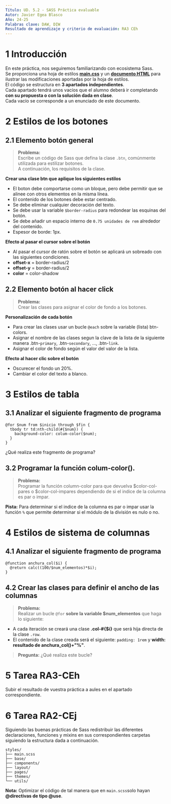 ```yaml
---
Título: UD. 5.2 - SASS Práctica evaluable 
Autor: Javier Egea Blasco
Año: 24-25
Palabras clave: DAW, DIW
Resultado de aprendizaje y criterio de evaluación: RA3 CEh 
---
```



# 1 Introducción
En este práctica, nos seguiremos familiarizando con ecosistema Sass.  
Se proporciona una hoja de estilos <a href="https://github.com/javieregeablasco/DAW/blob/main/DIW/UT.%205%20-%20SASS/Pr%C3%A1ctica/main.scss">**main.css**</a> y un <a href="https://github.com/javieregeablasco/DAW/blob/main/DIW/UT.%205%20-%20SASS/Pr%C3%A1ctica/index.html">**documento HTML**</a> para ilustrar las modificaciones aportadas por la hoja de estilos.  
El código se estructura en **3 apartados independientes**.  
Cada apartado tendrá unos vacíos que el alumno deberá ir completando **con su propuesta o con la solución dada en clase**.  
Cada vacío se corresponde a un enunciado de este documento.  

# 2 Estilos de los botones 
## 2.1 Elemento botón general
>**Problema:**  
Escribe un código de Sass que defina la clase `.btn`, comúnmente utilizada para estilizar botones.  
A continuación, los requisitos de la clase.

**Crear una clase btn que aplique los siguientes estilos**
- El boton debe comportarse como un bloque, pero debe permitir que se alinee con otros elementos en la misma línea.
- El contenido de los botones debe estar centrado.
- Se debe eliminar cualquier decoración del texto.
- Se debe usar la variable `$border-radius` para redondear las esquinas del botón.
- Se debe añadir un espacio interno de `0.75 unidades de rem` alrededor del contenido.
- Espesor de borde: 1px.

**Efecto al pasar el cursor sobre el botón**  
- Al pasar el cursor de ratón sobre el botón se aplicará un sobreado con las siguientes condiciones.
- **offset-x** = border-radius/2
- **offset-y** = border-radius/2
- **color** = color-shadow

## 2.2 Elemento botón al hacer click
>**Problema:**  
Crear las clases para asignar el color de fondo a los botones.  

**Personalización de cada botón**
- Para crear las clases usar un bucle `@each` sobre la variable (lista) btn-colors.
- Asignar el nombre de las clases segun la clave de la lista de la siguiente manera .btn-`primary`, .btn-`secondary`, ..., .btn-`link`.
- Asignar el color de fondo según el valor del valor de la lista.  

**Efecto al hacer clic sobre el botón**   
- Oscurecer el fondo un 20%.
- Cambiar el color del texto a blanco.

# 3 Estilos de tabla
## 3.1 Analizar el siguiente fragmento de programa
```
@for $num from $inicio through $fin {
  tbody tr td:nth-child(#{$num}) {
    background-color: colum-color($num);
  }
}
```
¿Qué realiza este fragmento de programa?
## 3.2 Programar la función colum-color().
>**Problema:**  
Programar la función column-color para que devuelva $color-col-pares o  $color-col-impares dependiendo de si el indice de la columna es par o impar.  

**Pista:** Para determinar si el indice de la columna es par o impar usar la función `%` que permite determinar si el módulo de la división es nulo o no.

# 4 Estilos de sistema de columnas 
## 4.1 Analizar el siguiente fragmento de programa
```
@function anchura_col($i) {
  @return calc((100/$num_elementos)*$i); 
}
```

## 4.2 Crear las clases para definir el ancho de las columnas
>**Problema:**  
Realizar un bucle `@for` **sobre la variable $num_elementos** que haga lo siguiente:  
 - A cada iteración se creará una clase **.col-#{$i}** que será hija directa de la clase `.row`.  
 - El contenido de la clase creada será el siguiente: `padding: 1rem` y **width: resultado de anchura_col()+"%"**.
   
>**Pregunta:** ¿Qué realiza este bucle?  

# 5 Tarea RA3-CEh
Subir el resultado de vuestra práctica a aules en el apartado correspondiente.

# 6 Tarea RA2-CEj
Siguiendo las buenas prácticas de Sass redistribuir las diferentes declaraciones, funciones y mixins en sus correspondientes carpetas siguiendo la estructura dada a continuación. 
```
styles/  
├── main.scss
├── base/  
├── components/  
├── layout/  
├── pages/  
├── themes/  
└── utils/  
```
**Nota:** Optimizar el código de tal manera que en `main.scss`solo hayan **@directivas de tipo @use**.
